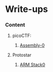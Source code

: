 # Write-ups

### Content
1. picoCTF:  
    1. [Assembly-0](picoCTF/assembly-0.md)

2. Protostar  
    1. [ARM Stack0](Protostar/ARM_stack1.md)
